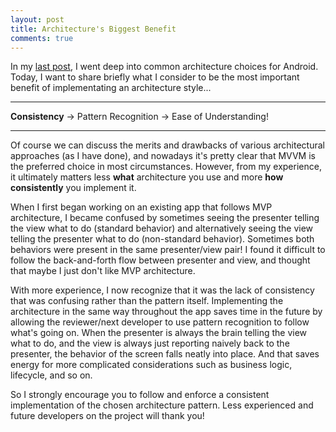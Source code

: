 ```yaml
---
layout: post
title: Architecture's Biggest Benefit
comments: true
---
```


In my [last post](https://www.rstockbridge.dev/2020-06-06-architecture/), I went deep into common architecture choices for Android. Today, I want to share briefly what I consider to be the most important benefit of implementating an architecture style...

---

**Consistency** -> Pattern Recognition -> Ease of Understanding!

---

Of course we can discuss the merits and drawbacks of various architectural approaches (as I have done), and nowadays it's pretty clear that MVVM is the preferred choice in most circumstances. However, from my experience, it ultimately matters less **what** architecture you use and more **how consistently** you implement it.

When I first began working on an existing app that follows MVP architecture, I became confused by sometimes seeing the presenter telling the view what to do (standard behavior) and alternatively seeing the view telling the presenter what to do (non-standard behavior). Sometimes both behaviors were present in the same presenter/view pair! I found it difficult to follow the back-and-forth flow between presenter and view, and thought that maybe I just don't like MVP architecture.

With more experience, I now recognize that it was the lack of consistency that was confusing rather than the pattern itself. Implementing the architecture in the same way throughout the app saves time in the future by allowing the reviewer/next developer to use pattern recognition to follow what's going on. When the presenter is always the brain telling the view what to do, and the view is always just reporting naively back to the presenter, the behavior of the screen falls neatly into place. And that saves energy for more complicated considerations such as business logic, lifecycle, and so on.

So I strongly encourage you to follow and enforce a consistent implementation of the chosen architecture pattern. Less experienced and future developers on the project will thank you!